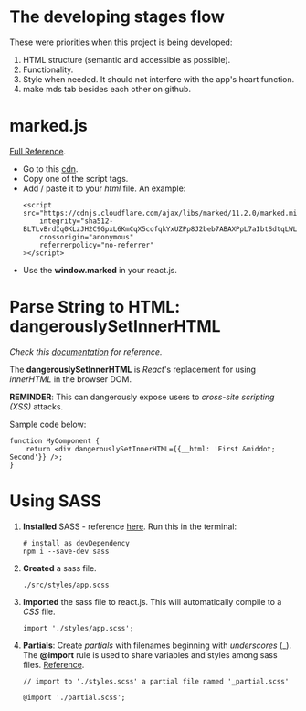 # The developing stages flow
These were priorities when this project is being developed:
1. HTML structure (semantic and accessible as possible).
1. Functionality.
1. Style when needed. It should not interfere with the app's heart function.
1. make mds tab besides each other on github.


# marked.js
[Full Reference](https://marked.js.org).

- Go to this [cdn](https://cdnjs.com/libraries/marked/).
- Copy one of the script tags.
- Add / paste it to your *html* file. An example:
	```
	<script src="https://cdnjs.cloudflare.com/ajax/libs/marked/11.2.0/marked.min.js"
		integrity="sha512-BLTLvBrdIq0KLzJH2C9GpxL6KmCqX5cofqkYxUZPp8J2beb7ABAXPpL7aIbtSdtqLWLIgAyFFgePj1p/sq7lRw=="
		crossorigin="anonymous"
		referrerpolicy="no-referrer"
	></script>
	```
- Use the **window.marked** in your react.js.

# Parse String to HTML: dangerouslySetInnerHTML
*Check this [documentation](https://legacy.reactjs.org/docs/dom-elements.html) for reference.*

The **dangerouslySetInnerHTML** is *React*'s replacement for using *innerHTML* in the browser DOM.

**REMINDER**: This can dangerously expose users to *cross-site scripting (XSS)* attacks.

Sample code below:

	function MyComponent {
		return <div dangerouslySetInnerHTML={{__html: 'First &middot; Second'}} />;
	}

# Using SASS

1. **Installed** SASS - reference [here](https://sass-lang.com/install/). Run this in the terminal:
	```
	# install as devDependency
	npm i --save-dev sass
	```
1. **Created** a sass file.
	```
	./src/styles/app.scss
	```
1. **Imported** the sass file to react.js. This will automatically compile to a *CSS* file.
	```
	import './styles/app.scss';
	```
1. **Partials**: Create *partials* with filenames beginning with *underscores* (_). The **@import** rule is used to share variables and styles among sass files. [Reference](https://www.freecodecamp.org/news/the-beginners-guide-to-sass/).
	```
	// import to './styles.scss' a partial file named '_partial.scss'

	@import './partial.scss';
	```
